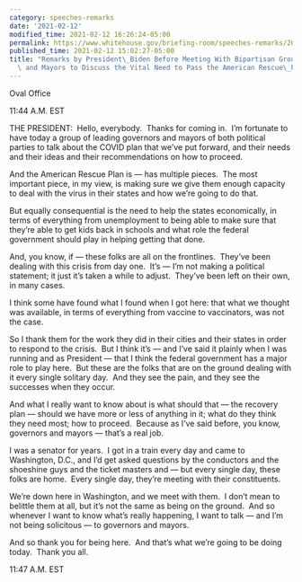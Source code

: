 ```yaml
---
category: speeches-remarks
date: '2021-02-12'
modified_time: 2021-02-12 16:26:24-05:00
permalink: https://www.whitehouse.gov/briefing-room/speeches-remarks/2021/02/12/remarks-by-president-biden-before-meeting-with-bipartisan-group-of-governors-and-mayors-to-discuss-the-vital-need-to-pass-the-american-rescue-plan/
published_time: 2021-02-12 15:02:27-05:00
title: "Remarks by President\_Biden Before Meeting With Bipartisan Group of Governors\
  \ and Mayors to Discuss the Vital Need to Pass the American Rescue\_Plan"
---
```

 
Oval Office

11:44 A.M. EST

THE PRESIDENT:  Hello, everybody.  Thanks for coming in.  I’m fortunate
to have today a group of leading governors and mayors of both political
parties to talk about the COVID plan that we’ve put forward, and their
needs and their ideas and their recommendations on how to proceed. 

And the American Rescue Plan is — has multiple pieces.  The most
important piece, in my view, is making sure we give them enough capacity
to deal with the virus in their states and how we’re going to do that.

But equally consequential is the need to help the states economically,
in terms of everything from unemployment to being able to make sure that
they’re able to get kids back in schools and what role the federal
government should play in helping getting that done.

And, you know, if — these folks are all on the frontlines.  They’ve been
dealing with this crisis from day one.  It’s — I’m not making a
political statement; it just it’s taken a while to adjust.  They’ve been
left on their own, in many cases.

I think some have found what I found when I got here: that what we
thought was available, in terms of everything from vaccine to
vaccinators, was not the case. 

So I thank them for the work they did in their cities and their states
in order to respond to the crisis.  But I think it’s — and I’ve said it
plainly when I was running and as President — that I think the federal
government has a major role to play here.  But these are the folks that
are on the ground dealing with it every single solitary day.  And they
see the pain, and they see the successes when they occur. 

And what I really want to know about is what should that — the recovery
plan — should we have more or less of anything in it; what do they think
they need most; how to proceed.  Because as I’ve said before, you know,
governors and mayors — that’s a real job. 

I was a senator for years.  I got in a train every day and came to
Washington, D.C., and I’d get asked questions by the conductors and the
shoeshine guys and the ticket masters and — but every single day, these
folks are home.  Every single day, they’re meeting with their
constituents. 

We’re down here in Washington, and we meet with them.  I don’t mean to
belittle them at all, but it’s not the same as being on the ground.  And
so whenever I want to know what’s really happening, I want to talk — and
I’m not being solicitous — to governors and mayors.

And so thank you for being here.  And that’s what we’re going to be
doing today.  Thank you all.

11:47 A.M. EST
